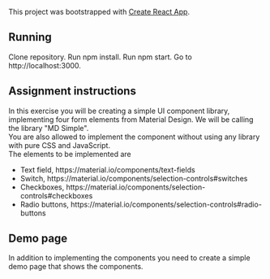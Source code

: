 This project was bootstrapped with [Create React App](https://github.com/facebook/create-react-app).

## Running
Clone repository.
Run npm install.
Run npm start.
Go to http://localhost:3000.

## Assignment instructions
In this exercise you will be creating a simple UI component library, implementing four form elements from Material Design. We will be calling the library "MD Simple".<br/>
You are also allowed to implement the component without using any library with pure CSS and JavaScript.<br/>
The elements to be implemented are
<ul>
  <li>Text field, https://material.io/components/text-fields</li>
  <li>Switch, https://material.io/components/selection-controls#switches</li>
  <li>Checkboxes, https://material.io/components/selection-controls#checkboxes</li>
  <li>Radio buttons, https://material.io/components/selection-controls#radio-buttons</li>
</ul>

## Demo page
In addition to implementing the components you need to create a simple demo page that shows the components.
